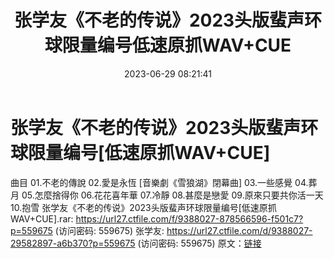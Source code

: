 ﻿---
title: 张学友《不老的传说》2023头版蜚声环球限量编号低速原抓WAV+CUE
date: 2023-06-29 08:21:41
categories: WAV车载音乐、镜像
tags: 华语中文
---
# 张学友《不老的传说》2023头版蜚声环球限量编号[低速原抓WAV+CUE]

曲目
01.不老的傳說
02.愛是永恆 [音樂劇《雪狼湖》閉幕曲]
03.一些感覺
04.葬月
05.怎麼捨得你
06.花花喜年華
07.冷靜
08.甚麼是戀愛
09.原來只要共你活一天
10.抱雪
张学友《不老的传说》2023头版蜚声环球限量编号[低速原抓WAV+CUE].rar: https://url27.ctfile.com/f/9388027-878566596-f501c7?p=559675
(访问密码: 559675)
张学友: https://url27.ctfile.com/d/9388027-29582897-a6b370?p=559675
(访问密码: 559675)
原文：[链接](https://blog.sina.com.cn/s/blog_1647c7e76010312h8.html)